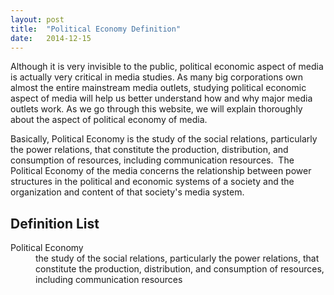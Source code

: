```yaml
---
layout: post
title:  "Political Economy Definition"
date:   2014-12-15
---
```


<p class="intro">Although it is very invisible to the public, political economic aspect of media is actually very critical in media studies. As many big corporations own almost the entire mainstream media outlets, studying political economic aspect of media will help us better understand how and why major media outlets work. As we go through this website, we will explain thoroughly about the aspect of political economy of media.</p>

Basically, Political Economy is the study of the social relations, particularly the power relations, that constitute the production, distribution, and consumption of resources, including communication resources.
<img src="http://publish.illinois.edu/sahakyan/files/2013/03/20111128-politics-economy-business.jpg" alt="">
The Political Economy of the media concerns the relationship between power structures in the political and economic systems of a society and the organization and content of that society's media system.


## Definition List
<dl>
  <dt>Political Economy</dt>
  <dd>the study of the social relations, particularly the power relations, that constitute the production, distribution, and consumption of resources, including communication resources</dd>
  </dl>



